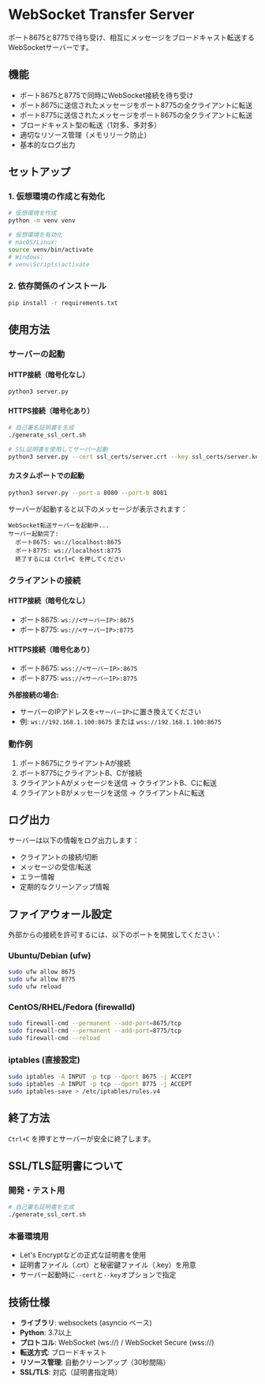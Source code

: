 # WebSocket Transfer Server

ポート8675と8775で待ち受け、相互にメッセージをブロードキャスト転送するWebSocketサーバーです。

## 機能

- ポート8675と8775で同時にWebSocket接続を待ち受け
- ポート8675に送信されたメッセージをポート8775の全クライアントに転送
- ポート8775に送信されたメッセージをポート8675の全クライアントに転送
- ブロードキャスト型の転送（1対多、多対多）
- 適切なリソース管理（メモリリーク防止）
- 基本的なログ出力

## セットアップ

### 1. 仮想環境の作成と有効化

```bash
# 仮想環境を作成
python -m venv venv

# 仮想環境を有効化
# macOS/Linux:
source venv/bin/activate
# Windows:
# venv\Scripts\activate
```

### 2. 依存関係のインストール

```bash
pip install -r requirements.txt
```

## 使用方法

### サーバーの起動

#### HTTP接続（暗号化なし）
```bash
python3 server.py
```

#### HTTPS接続（暗号化あり）
```bash
# 自己署名証明書を生成
./generate_ssl_cert.sh

# SSL証明書を使用してサーバー起動
python3 server.py --cert ssl_certs/server.crt --key ssl_certs/server.key
```

#### カスタムポートでの起動
```bash
python3 server.py --port-a 8080 --port-b 8081
```

サーバーが起動すると以下のメッセージが表示されます：

```
WebSocket転送サーバーを起動中...
サーバー起動完了:
  ポート8675: ws://localhost:8675
  ポート8775: ws://localhost:8775
  終了するには Ctrl+C を押してください
```

### クライアントの接続

#### HTTP接続（暗号化なし）
- ポート8675: `ws://<サーバーIP>:8675`
- ポート8775: `ws://<サーバーIP>:8775`

#### HTTPS接続（暗号化あり）
- ポート8675: `wss://<サーバーIP>:8675`
- ポート8775: `wss://<サーバーIP>:8775`

**外部接続の場合:**
- サーバーのIPアドレスを`<サーバーIP>`に置き換えてください
- 例: `ws://192.168.1.100:8675` または `wss://192.168.1.100:8675`

### 動作例

1. ポート8675にクライアントAが接続
2. ポート8775にクライアントB、Cが接続
3. クライアントAがメッセージを送信 → クライアントB、Cに転送
4. クライアントBがメッセージを送信 → クライアントAに転送

## ログ出力

サーバーは以下の情報をログ出力します：

- クライアントの接続/切断
- メッセージの受信/転送
- エラー情報
- 定期的なクリーンアップ情報

## ファイアウォール設定

外部からの接続を許可するには、以下のポートを開放してください：

### Ubuntu/Debian (ufw)
```bash
sudo ufw allow 8675
sudo ufw allow 8775
sudo ufw reload
```

### CentOS/RHEL/Fedora (firewalld)
```bash
sudo firewall-cmd --permanent --add-port=8675/tcp
sudo firewall-cmd --permanent --add-port=8775/tcp
sudo firewall-cmd --reload
```

### iptables (直接設定)
```bash
sudo iptables -A INPUT -p tcp --dport 8675 -j ACCEPT
sudo iptables -A INPUT -p tcp --dport 8775 -j ACCEPT
sudo iptables-save > /etc/iptables/rules.v4
```

## 終了方法

`Ctrl+C` を押すとサーバーが安全に終了します。

## SSL/TLS証明書について

### 開発・テスト用
```bash
# 自己署名証明書を生成
./generate_ssl_cert.sh
```

### 本番環境用
- Let's Encryptなどの正式な証明書を使用
- 証明書ファイル（.crt）と秘密鍵ファイル（.key）を用意
- サーバー起動時に`--cert`と`--key`オプションで指定

## 技術仕様

- **ライブラリ**: websockets (asyncio ベース)
- **Python**: 3.7以上
- **プロトコル**: WebSocket (ws://) / WebSocket Secure (wss://)
- **転送方式**: ブロードキャスト
- **リソース管理**: 自動クリーンアップ（30秒間隔）
- **SSL/TLS**: 対応（証明書指定時）
